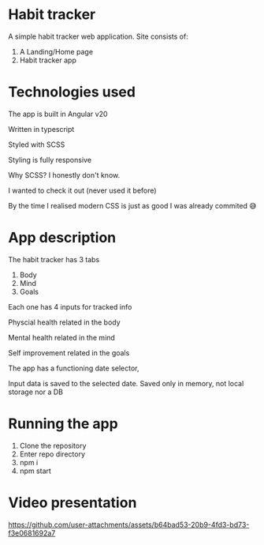# Habit tracker

A simple habit tracker web application.
Site consists of:

1. A Landing/Home page
2. Habit tracker app

# Technologies used

The app is built in Angular v20

Written in typescript

Styled with SCSS

Styling is fully responsive

Why SCSS? I honestly don't know.

I wanted to check it out (never used it before)

By the time I realised modern CSS is just as good I was already commited 😅

# App description

The habit tracker has 3 tabs

1. Body
2. Mind
3. Goals

Each one has 4 inputs for tracked info

Physcial health related in the body

Mental health related in the mind

Self improvement related in the goals

The app has a functioning date selector,

Input data is saved to the selected date. Saved only in memory, not local storage nor a DB

# Running the app

1. Clone the repository
2. Enter repo directory
3. npm i
4. npm start

# Video presentation

https://github.com/user-attachments/assets/b64bad53-20b9-4fd3-bd73-f3e0681692a7
